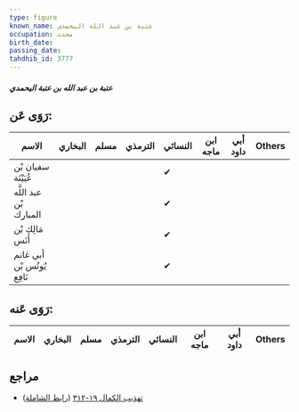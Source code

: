 ```yaml
---
type: figure
known_name: عتبة بن عبد الله اليحمدي
occupation: محدث
birth_date:
passing_date:
tahdhib_id: 3777
---
```

##### عتبة بن عبد الله بن عتبة اليحمدي

## رَوَى عَن:
| الاسم                      | البخاري | مسلم | الترمذي | النسائي | ابن ماجه | أبي داود | Others |
| -------------------------- | ------- | ---- | ------- | ------- | -------- | -------- | ------ |
| سفيان بْن عُيَيْنَة        |         |      |         | ✔       |          |          |        |
| عبد اللَّه بْن المبارك     |         |      |         | ✔       |          |          |        |
| مَالِك بْن أَنَس           |         |      |         | ✔       |          |          |        |
| أبي غانم يُونُس بْن نَافِع |         |      |         | ✔       |          |          |        |
## رَوَى عَنه:
| الاسم | البخاري | مسلم | الترمذي | النسائي | ابن ماجه | أبي داود | Others |
| ----- | ------- | ---- | ------- | ------- | -------- | -------- | ------ |
## مراجع
- [تهذيب الكمال ١٩-٣١٢](obsidian://open?vault=Tahdhib-al-Kamal&file=Figures/٣٧٧٧-عتبة%20بن%20عبد%20الله%20بن%20عتبة%20اليحمدي) ([رابط الشاملة](https://shamela.ws/book/3722/9886))